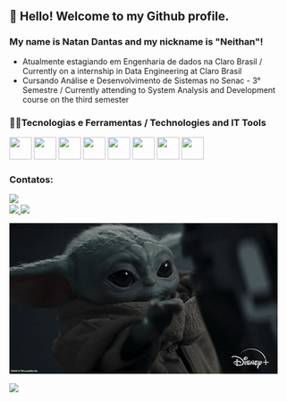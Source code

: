 ## 👋 Hello! Welcome to my Github profile.
### My name is Natan Dantas and my nickname is "Neithan"!

- Atualmente estagiando em Engenharia de dados na Claro Brasil / Currently on a internship in Data Engineering at Claro Brasil
- Cursando Análise e Desenvolvimento de Sistemas no Senac - 3° Semestre / Currently attending to System Analysis and Development course on the third semester

### 🧑‍💻Tecnologias e Ferramentas / Technologies and IT Tools

<img src="https://cdn.jsdelivr.net/gh/devicons/devicon/icons/java/java-original.svg" width="40" height="40" /> <img src="https://cdn.jsdelivr.net/gh/devicons/devicon/icons/javascript/javascript-original.svg" width="40" height="40"/> <img src="https://cdn.jsdelivr.net/gh/devicons/devicon/icons/react/react-original.svg" width="40" height="40"/> <img src="https://cdn.jsdelivr.net/gh/devicons/devicon/icons/html5/html5-original.svg" width="40" height="40"/> <img src="https://cdn.jsdelivr.net/gh/devicons/devicon/icons/css3/css3-original.svg" width="40" height="40"/>  <img src="https://cdn.jsdelivr.net/gh/devicons/devicon/icons/mysql/mysql-original.svg" width="40" height="40"/> <img src="https://cdn.jsdelivr.net/gh/devicons/devicon/icons/vscode/vscode-original.svg" width="40" height="40"/> <img src="https://cdn.jsdelivr.net/gh/devicons/devicon/icons/googlecloud/googlecloud-original.svg" width="40" height="40"/>

### Contatos:

<div>
<a href="https://www.linkedin.com/in/natan-dantas-b33ba0210/" target="_blank"><img src="https://img.shields.io/badge/-LinkedIn-%230077B5?style=for-the-badge&logo=linkedin&logoColor=white" target="_blank"></a>
<div/>

<div>
<a href="https://github.com/NatanDantas">
<img height="180em" src="https://github-readme-stats.vercel.app/api/top-langs/?username=NatanDantas&layout=compact&langs_count=7&theme=dracula"/>
<img height="180em" src="https://github-readme-stats.vercel.app/api?username=NatanDantas&show_icons=true&theme=dracula&include_all_commits=true&count_private=true"/>
</div>

![Baby-Yoda](https://github.com/NatanDantas/Aulas_POO/blob/main/giphy.gif)




  
  
[![](https://visitcount.itsvg.in/api?id=Neithan&label=Profile%20Views&pretty=true)](https://visitcount.itsvg.in)
